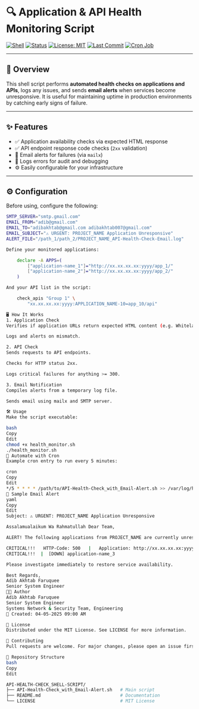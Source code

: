 # 🔍 Application & API Health Monitoring Script

[![Shell](https://img.shields.io/badge/Shell-Bash-brightgreen?logo=gnu-bash&logoColor=white)](https://www.gnu.org/software/bash/)
[![Status](https://img.shields.io/badge/status-active-success.svg)](https://github.com/yourusername/yourrepo)
[![License: MIT](https://img.shields.io/badge/License-MIT-yellow.svg)](./LICENSE)
[![Last Commit](https://img.shields.io/github/last-commit/yourusername/yourrepo.svg)](https://github.com/yourusername/yourrepo/commits/main)
[![Cron Job](https://img.shields.io/badge/Cron-Every%205%20min-blue)](https://crontab.guru/#*/5_*_*_*_*)

---

## 🧾 Overview

This shell script performs **automated health checks on applications and APIs**, logs any issues, and sends **email alerts** when services become unresponsive. It is useful for maintaining uptime in production environments by catching early signs of failure.

---

## ✨ Features

- ✅ Application availability checks via expected HTML response
- ✅ API endpoint response code checks (`2xx` validation)
- 📧 Email alerts for failures (via `mailx`)
- 📜 Logs errors for audit and debugging
- ⚙️ Easily configurable for your infrastructure

---

## ⚙️ Configuration

Before using, configure the following:

```bash
SMTP_SERVER="smtp.gmail.com"
EMAIL_FROM="adib@gmail.com"
EMAIL_TO="adibakhtab@gmail.com adibakhtab007@gmail.com"
EMAIL_SUBJECT="⚠️ URGENT: PROJECT_NAME Application Unresponsive"
ALERT_FILE="/path_1/path_2/PROJECT_NAME_API-Health-Check-Email.log"

Define your monitored applications:

	declare -A APPS=(
		["application-name_1"]="http://xx.xx.xx.xx:yyyy/app_1/"
		["application-name_2"]="http://xx.xx.xx.xx:yyyy/app_2/"
	)

And your API list in the script:

	check_apis "Group 1" \
		"xx.xx.xx.xx:yyyy:APPLICATION_NAME-10=app_10/api"

🖥️ How It Works
1. Application Check
Verifies if application URLs return expected HTML content (e.g. Whitelabel Error Page).

Logs and alerts on mismatch.

2. API Check
Sends requests to API endpoints.

Checks for HTTP status 2xx.

Logs critical failures for anything >= 300.

3. Email Notification
Compiles alerts from a temporary log file.

Sends email using mailx and SMTP server.

🛠️ Usage
Make the script executable:

bash
Copy
Edit
chmod +x health_monitor.sh
./health_monitor.sh
📅 Automate with Cron
Example cron entry to run every 5 minutes:

cron
Copy
Edit
*/5 * * * * /path/to/API-Health-Check_with_Email-Alert.sh >> /var/log/health_monitor.log 2>&1
📧 Sample Email Alert
yaml
Copy
Edit
Subject: ⚠️ URGENT: PROJECT_NAME Application Unresponsive

Assalamualaikum Wa Rahmatullah Dear Team,

ALERT! The following applications from PROJECT_NAME are currently unresponsive:

CRITICAL!!!   HTTP-Code: 500   |   Application: http://xx.xx.xx.xx:yyyy/app_10/api
CRITICAL!!!  |  [DOWN] application-name_3

Please investigate immediately to restore service availability.

Best Regards,
Adib Akhtab Faruquee
Senior System Engineer
🧑‍💻 Author
Adib Akhtab Faruquee
Senior System Engineer
Systems Network & Security Team, Engineering
📅 Created: 04-05-2025 09:00 AM

📝 License
Distributed under the MIT License. See LICENSE for more information.

🤝 Contributing
Pull requests are welcome. For major changes, please open an issue first to discuss what you’d like to change.

📂 Repository Structure
bash
Copy
Edit

API-HEALTH-CHECK_SHELL-SCRIPT/
├── API-Health-Check_with_Email-Alert.sh   # Main script
├── README.md                              # Documentation
└── LICENSE                                # MIT License